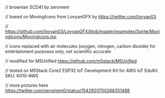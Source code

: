 // brownian SCD41 by zeromem

// based on MovingIcons from LovyanGFX by https://twitter.com/lovyan03

// https://github.com/lovyan03/LovyanGFX/blob/master/examples/Sprite/MovingIcons/MovingIcons.ino 

// icons replaced with air molecules (oxygen, nitrogen, carbon dioxide) for entertainment purposes only, not scientific accurate

// modified for M5Unified https://github.com/m5stack/M5Unified

// tested on M5Stack Core2 ESP32 IoT Development Kit for AWS IoT EduKit SKU: K010-AWS

// more pictures here https://twitter.com/zeromem0/status/1542920700268351488
